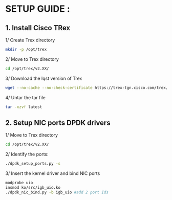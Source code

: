 # SETUP GUIDE :


## 1. Install Cisco TRex

1/ Create Trex directory 

```bash
mkdir -p /opt/trex
```

2/ Move to Trex directory 

```bash
cd /opt/trex/v2.XX/
```
3/ Download the lqst version of Trex

```bash
wget --no-cache --no-check-certificate https://trex-tgn.cisco.com/trex/release/latest
```
4/ Untar the tar file

```bash
tar -xzvf latest
```
## 2. Setup NIC ports DPDK drivers

1/ Move to Trex directory 

```bash
cd /opt/trex/v2.XX/
```
2/ Identify the ports:

```bash
./dpdk_setup_ports.py -s
```
3/ Insert the kernel driver and bind NIC ports
```bash
modprobe uio
insmod ko/src/igb_uio.ko
./dpdk_nic_bind.py -b igb_uio #add 2 port Ids
```
